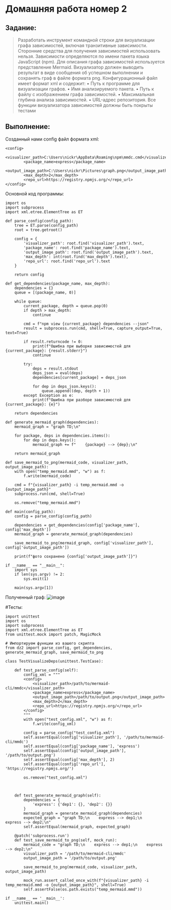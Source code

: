 # Домашняя работа номер 2

## Задание:
> Разработать инструмент командной строки для визуализации графа зависимостей, включая транзитивные зависимости. Сторонние средства для получения зависимостей использовать нельзя. 
> Зависимости определяются по имени пакета языка JavaScript (npm). Для описания графа зависимостей используется представление Mermaid. Визуализатор должен выводить результат в виде сообщения об успешном
> выполнении и сохранять граф в файле формата png. Конфигурационный файл имеет формат xml и содержит:
> • Путь к программе для визуализации графов.
> • Имя анализируемого пакета.
> • Путь к файлу с изображением графа зависимостей.
> • Максимальная глубина анализа зависимостей.
> • URL-адрес репозитория.
> Все функции визуализатора зависимостей должны быть покрыты тестами

## Выполнение:

Созданный нами config файл формата xml:
```
﻿<config>
		<visualizer_path>C:\Users\nickr\AppData\Roaming\npm\mmdc.cmd</visualizer_path>
		<package_name>express</package_name>
		<output_image_path>C:\Users\nickr\Pictures\graph.png</output_image_path>
		<max_depth>2</max_depth>
		<repo_url>https://registry.npmjs.org/</repo_url>
</config>
```

Основной код программы:
```
import os
import subprocess
import xml.etree.ElementTree as ET

def parse_config(config_path):
    tree = ET.parse(config_path)
    root = tree.getroot()
    
    config = {
        'visualizer_path': root.find('visualizer_path').text,
        'package_name': root.find('package_name').text,
        'output_image_path': root.find('output_image_path').text,
        'max_depth': int(root.find('max_depth').text),
        'repo_url': root.find('repo_url').text
    }
    
    return config

def get_dependencies(package_name, max_depth):
    dependencies = {}
    queue = [(package_name, 0)]
    
    while queue:
        current_package, depth = queue.pop(0)
        if depth > max_depth:
            continue
        
        cmd = f"npm view {current_package} dependencies --json"
        result = subprocess.run(cmd, shell=True, capture_output=True, text=True)
        
        if result.returncode != 0:
            print(f"Ошибка при выборке зависимостей для {current_package}: {result.stderr}")
            continue
        
        try:
            deps = result.stdout
            deps_json = eval(deps)
            dependencies[current_package] = deps_json
            
            for dep in deps_json.keys():
                queue.append((dep, depth + 1))
        except Exception as e:
            print(f"Ошибка при разборе зависимостей для {current_package}: {e}")
    
    return dependencies

def generate_mermaid_graph(dependencies):
    mermaid_graph = "graph TD;\n"
    
    for package, deps in dependencies.items():
        for dep in deps.keys():
            mermaid_graph += f"    {package} --> {dep};\n"
    
    return mermaid_graph

def save_mermaid_to_png(mermaid_code, visualizer_path, output_image_path):
    with open("temp_mermaid.mmd", "w") as f:
        f.write(mermaid_code)
    
    cmd = f"{visualizer_path} -i temp_mermaid.mmd -o {output_image_path}"
    subprocess.run(cmd, shell=True)
    
    os.remove("temp_mermaid.mmd")

def main(config_path):
    config = parse_config(config_path)
    
    dependencies = get_dependencies(config['package_name'], config['max_depth'])
    mermaid_graph = generate_mermaid_graph(dependencies)
    
    save_mermaid_to_png(mermaid_graph, config['visualizer_path'], config['output_image_path'])
    
    print(f"фото сохранено {config['output_image_path']}")

if __name__ == "__main__":
    import sys
    if len(sys.argv) != 2:
        sys.exit(1)
    
    main(sys.argv[1])
```

Полученный граф: 
![image](https://github.com/user-attachments/assets/0f85344c-4d64-49f1-a5fb-22d693c03e85)

#Тесты:
```
import unittest
import os
import subprocess
import xml.etree.ElementTree as ET
from unittest.mock import patch, MagicMock

# Импортируем функции из вашего скрипта
from dz2 import parse_config, get_dependencies, generate_mermaid_graph, save_mermaid_to_png

class TestVisualizeDeps(unittest.TestCase):

    def test_parse_config(self):
        config_xml = """
        <config>
            <visualizer_path>/path/to/mermaid-cli/mmdc</visualizer_path>
            <package_name>express</package_name>
            <output_image_path>/path/to/output.png</output_image_path>
            <max_depth>2</max_depth>
            <repo_url>https://registry.npmjs.org/</repo_url>
        </config>
        """
        with open("test_config.xml", "w") as f:
            f.write(config_xml)
        
        config = parse_config("test_config.xml")
        self.assertEqual(config['visualizer_path'], '/path/to/mermaid-cli/mmdc')
        self.assertEqual(config['package_name'], 'express')
        self.assertEqual(config['output_image_path'], '/path/to/output.png')
        self.assertEqual(config['max_depth'], 2)
        self.assertEqual(config['repo_url'], 'https://registry.npmjs.org/')
        
        os.remove("test_config.xml")

    

    def test_generate_mermaid_graph(self):
        dependencies = {
            'express': {'dep1': {}, 'dep2': {}}
        }
        mermaid_graph = generate_mermaid_graph(dependencies)
        expected_graph = "graph TD;\n    express --> dep1;\n    express --> dep2;\n"
        self.assertEqual(mermaid_graph, expected_graph)

    @patch('subprocess.run')
    def test_save_mermaid_to_png(self, mock_run):
        mermaid_code = "graph TD;\n    express --> dep1;\n    express --> dep2;\n"
        visualizer_path = '/path/to/mermaid-cli/mmdc'
        output_image_path = '/path/to/output.png'
        
        save_mermaid_to_png(mermaid_code, visualizer_path, output_image_path)
        
        mock_run.assert_called_once_with(f"{visualizer_path} -i temp_mermaid.mmd -o {output_image_path}", shell=True)
        self.assertFalse(os.path.exists("temp_mermaid.mmd"))

if __name__ == '__main__':
    unittest.main()
```
